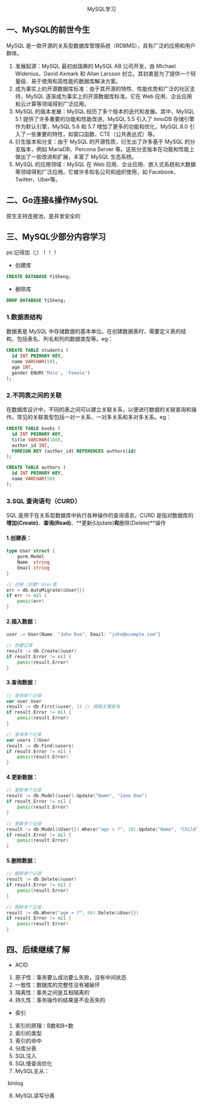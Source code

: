 <center>MySQL学习</center>

## 一、MySQL的前世今生

MySQL 是一款开源的关系型数据库管理系统（RDBMS），具有广泛的应用和用户群体。

1. 发展起源：MySQL 最初由瑞典的 MySQL AB 公司开发，由 Michael Widenius、David Axmark 和 Allan Larsson 创立。其初衷是为了提供一个轻量级、易于使用和高性能的数据库解决方案。
2. 成为事实上的开源数据库标准：由于其开源的特性、性能优势和广泛的社区支持，MySQL 逐渐成为事实上的开源数据库标准。它在 Web 应用、企业应用和云计算等领域得到广泛应用。
3. MySQL 的版本发展：MySQL 经历了多个版本的迭代和发展。其中，MySQL 5.1 提供了许多重要的功能和性能改进，MySQL 5.5 引入了 InnoDB 存储引擎作为默认引擎，MySQL 5.6 和 5.7 增加了更多的功能和优化，MySQL 8.0 引入了一些重要的特性，如窗口函数、CTE（公共表达式）等。
4. 衍生版本和分支：由于 MySQL 的开源性质，衍生出了许多基于 MySQL 的分支版本，例如 MariaDB、Percona Server 等。这些分支版本在功能和性能上做出了一些改进和扩展，丰富了 MySQL 生态系统。
5. MySQL 的应用领域：MySQL 在 Web 应用、企业应用、嵌入式系统和大数据等领域得到广泛应用。它被许多知名公司和组织使用，如 Facebook、Twitter、Uber等。

## 二、Go连接&操作MySQL

原生支持连接池，是并发安全的





## 三、MySQL少部分内容学习

ps:记得加（;）！！！

* 创建库

```sql
CREATE DATABASE YiSheng;
```

* 删除库

```sql
DROP DATABASE YiSheng;
```



### 1.数据表结构

数据表是 MySQL 中存储数据的基本单位。在创建数据表时，需要定义表的结构，包括表名、列名和列的数据类型等。eg：

```sql
CREATE TABLE students (
  id INT PRIMARY KEY,
  name VARCHAR(50),
  age INT,
  gender ENUM('Male', 'Female')
);
```

### 2.不同表之间的关联

在数据库设计中，不同的表之间可以建立关联关系，以便进行数据的关联查询和操作。常见的关联类型包括一对一关系、一对多关系和多对多关系。eg：

```sql
CREATE TABLE books (
  id INT PRIMARY KEY,
  title VARCHAR(100),
  author_id INT,
  FOREIGN KEY (author_id) REFERENCES authors(id)
);

CREATE TABLE authors (
  id INT PRIMARY KEY,
  name VARCHAR(50)
);
```

### 3.SQL 查询语句（CURD）

SQL 是用于在关系型数据库中执行各种操作的查询语言。CURD 是指对数据库的**增加(Create)**、**查询(Read)**、**更新(Update)**和**删除(Delete)**操作

#### 1.创建表：

```go
type User struct {
    gorm.Model
    Name  string
    Email string
}

// 迁移（创建）User表
err = db.AutoMigrate(&User{})
if err != nil {
    panic(err)
}
```

#### 2.插入数据：

```go
user := User{Name: "John Doe", Email: "john@example.com"}

// 创建记录
result := db.Create(&user)
if result.Error != nil {
    panic(result.Error)
}
```

#### 3.查询数据：

```go
// 查询单个记录
var user User
result := db.First(&user, 1) // 根据主键查询
if result.Error != nil {
    panic(result.Error)
}

// 查询多个记录
var users []User
result := db.Find(&users)
if result.Error != nil {
    panic(result.Error)
}
```

#### 4.更新数据：

```go
// 更新单个记录
result := db.Model(&user).Update("Name", "Jane Doe")
if result.Error != nil {
    panic(result.Error)
}

// 更新多个记录
result := db.Model(&User{}).Where("age < ?", 18).Update("Name", "Child")
if result.Error != nil {
    panic(result.Error)
}
```

#### 5.删除数据：

```go
// 删除单个记录
result := db.Delete(&user)
if result.Error != nil {
    panic(result.Error)
}

// 删除多个记录
result := db.Where("age > ?", 60).Delete(&User{})
if result.Error != nil {
    panic(result.Error)
}
```

## 四、后续继续了解

* ACID

1. 原子性：事务要么成功要么失败，没有中间状态
2. 一致性：数据库的完整性没有被破坏
3. 隔离性：事务之间是互相隔离的
4. 持久性：事务操作的结果是不会丢失的

* 索引

1. 索引的原理：B数和B+数
2. 索引的类型
3. 索引的命中
4. 分库分表
5. SQL注入
6. SQL慢查询优化
7. MySQL主从：

​		binlog

8. MySQL读写分离
